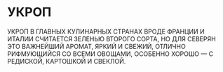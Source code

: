 # УКРОП

УКРОП В ГЛАВНЫХ КУЛИНАРНЫХ СТРАНАХ ВРОДЕ ФРАНЦИИ И ИТАЛИИ СЧИТАЕТСЯ ЗЕЛЕНЬЮ ВТОРОГО СОРТА, 
НО ДЛЯ СЕВЕРЯН ЭТО ВАЖНЕЙШИЙ АРОМАТ, ЯРКИЙ И СВЕЖИЙ, ОТЛИЧНО РИФМУЮЩИЙСЯ СО ВСЕМИ ОВОЩАМИ, 
ОСОБЕННО ХОРОШО — С РЕДИСКОЙ, КАРТОШКОЙ И СВЕКЛОЙ.